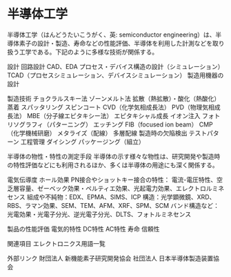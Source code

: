 # 半導体工学

半導体工学（はんどうたいこうがく、英: semiconductor engineering）は、半導体素子の設計・製造、寿命などの性能評価、半導体を利用した計測などを取り扱う工学である。下記のように多様な技術が関係する。

設計
回路設計
CAD、EDA
プロセス・デバイス構造の設計（シミュレーション）
TCAD（プロセスシミュレーション、デバイスシミュレーション）
製造用機器の設計

製造技術
チョクラルスキー法
ゾーンメルト法
拡散（熱拡散）・酸化（熱酸化）
蒸着
スパッタリング
スピンコート
CVD（化学気相成長法）
PVD（物理気相成長法）
MBE（分子線エピタキシー法）
エピタキシャル成長
イオン注入
フォトリソグラフィ（パターニング）
エッチング
FIB（focused ion beam）
CMP（化学機械研磨）
メタライズ（配線）
多層配線
製造時の欠陥検出
テストパターン
工程管理
ダイシング
パッケージング（組立）

半導体の物性・特性の測定手段
半導体の示す様々な物性は、研究開発や製造時の特性評価などにも利用されるほか、多くは半導体の用途にも深く関係する。

電気伝導度
ホール効果
PN接合やショットキー接合の特性：
電流-電圧特性、空乏層容量、ゼーベック効果・ペルティエ効果、光起電力効果、エレクトロルミネセンス
組成や不純物：EDX、EPMA、SIMS、ICP
構造：光学顕微鏡、XRD、RBS、ラマン効果、SEM、TEM、AFM、XRF、SPM、SCM
バンド構造など：光電効果・光電子分光、逆光電子分光、DLTS、フォトルミネセンス

製品の性能評価
電気的特性
DC特性
AC特性
寿命
信頼性

関連項目
エレクトロニクス用語一覧

外部リンク
財団法人 新機能素子研究開発協会
社団法人 日本半導体製造装置協会